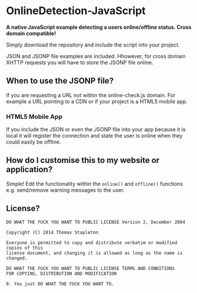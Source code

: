 OnlineDetection-JavaScript
==========================

**A native JavaScript example detecting a users online/offline status. Cross domain compatible!**

Simply download the repository and include the script into your project.

JSON and JSONP file examples are included. Hhowever, for cross domain XHTTP requests you will have to store the JSONP file online.

## When to use the JSONP file?

If you are requesting a URL not within the online-check.js domain. For example a URL pointing to a CDN or if your project is a HTML5 mobile app.

### HTML5 Mobile App

If you include the JSON or even the JSONP file into your app because it is local it will register the connection and state the user is online when they could easily be offline.

## How do I customise this to my website or application?

Simple! Edit the functionality within the `online()` and `offline()` functions e.g. send/remove warning messages to the user.

## License?
```
DO WHAT THE FUCK YOU WANT TO PUBLIC LICENSE Version 2, December 2004 

Copyright (C) 2014 Thomas Stapleton

Everyone is permitted to copy and distribute verbatim or modified copies of this
license document, and changing it is allowed as long as the name is changed.
  
DO WHAT THE FUCK YOU WANT TO PUBLIC LICENSE TERMS AND CONDITIONS
FOR COPYING, DISTRIBUTION AND MODIFICATION 
  
0. You just DO WHAT THE FUCK YOU WANT TO.
